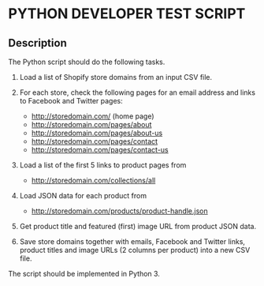 # PYTHON DEVELOPER TEST SCRIPT

## Description

The Python script should do the following tasks.

1. Load a list of Shopify store domains from an input CSV file.

2. For each store, check the following pages for an email address and links to Facebook and Twitter pages:
    - http://storedomain.com/ (home page)
    - http://storedomain.com/pages/about
    - http://storedomain.com/pages/about-us
    - http://storedomain.com/pages/contact
    - http://storedomain.com/pages/contact-us

3. Load a list of the first 5 links to product pages from
    - http://storedomain.com/collections/all

4. Load JSON data for each product from
    - http://storedomain.com/products/product-handle.json

5. Get product title and featured (first) image URL from product JSON data.

6. Save store domains together with emails, Facebook and Twitter links, product titles and image URLs (2 columns per product) into a new CSV file.

The script should be implemented in Python 3.
